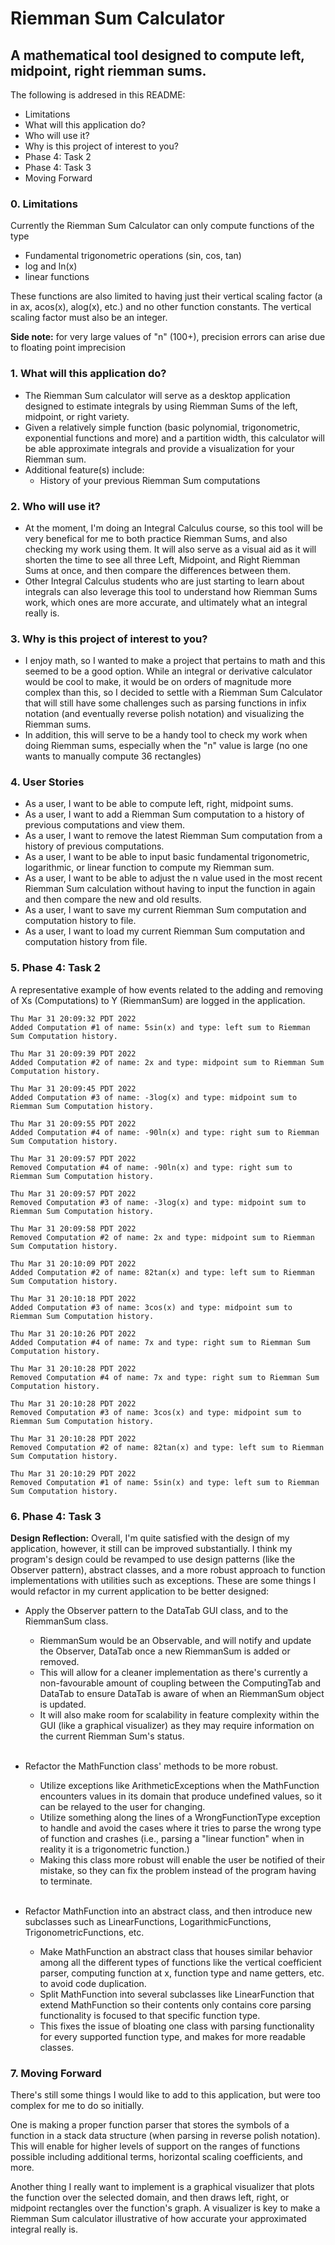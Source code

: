 # Riemman Sum Calculator

## A mathematical tool designed to compute left, midpoint, right riemman sums.

The following is addresed in this README:
- Limitations
- What will this application do?
- Who will use it?
- Why is this project of interest to you?
- Phase 4: Task 2
- Phase 4: Task 3
- Moving Forward

### 0. Limitations

Currently the Riemman Sum Calculator can only compute functions of the type
- Fundamental trigonometric operations (sin, cos, tan)
- log and ln(x)
- linear functions 

These functions are also limited to having just their vertical
scaling factor (a in ax, acos(x), alog(x), etc.) and no other function constants. The vertical scaling factor must also be an integer.

**Side note:** for very large values of "n" (100+), precision errors can arise due to floating point imprecision



### 1. What will this application do?

- The Riemman Sum calculator will serve as a desktop application designed to estimate integrals by using Riemman Sums of the left, midpoint, or right variety. 
- Given a relatively simple function (basic polynomial, trigonometric, exponential functions and more) and a partition width, this calculator will be able approximate integrals and provide a visualization for your Riemman sum.
- Additional feature(s) include:
    - History of your previous Riemman Sum computations

### 2. Who will use it?

- At the moment, I'm doing an Integral Calculus course, so this tool will be very benefical for me to both practice Riemman Sums, and also checking my work using them. It will also serve as a visual aid as it will shorten the time to see all three Left, Midpoint, and Right Riemman Sums at once, and then compare the differences between them.
- Other Integral Calculus students who are just starting to learn about integrals can also leverage this tool to understand how Riemman Sums work, which ones are more accurate, and ultimately what an integral really is.

### 3. Why is this project of interest to you?

- I enjoy math, so I wanted to make a project that pertains to math and this seemed to be a good option. While an integral or derivative calculator would be cool to make, it would be on orders of magnitude more
  complex than this, so I decided to settle with a Riemman Sum Calculator that will still have some challenges such as parsing functions in infix notation (and eventually reverse polish notation) and visualizing the Riemman sums. 
- In addition, this will serve to be a handy tool to check my work when doing Riemman sums, especially when the "n" value is large (no one wants to manually compute 36 rectangles)

### 4. User Stories

- As a user, I want to be able to compute left, right, midpoint sums.
- As a user, I want to add a Riemman Sum computation to a history of previous computations and view them.
- As a user, I want to remove the latest Riemman Sum computation from a history of previous computations.
- As a user, I want to be able to input basic fundamental trigonometric, logarithmic, or linear function to compute my Riemman sum.
- As a user, I want to be able to adjust the n value used in the most recent Riemman Sum calculation without having to input the function in again and then compare the new and old results.
- As a user, I want to save my current Riemman Sum computation and computation history to file.
- As a user, I want to load my current Riemman Sum computation and computation history from file.

### 5. Phase 4: Task 2
A representative example of how events related to the adding and removing of Xs (Computations) to Y (RiemmanSum) are logged
in the application.
```
Thu Mar 31 20:09:32 PDT 2022
Added Computation #1 of name: 5sin(x) and type: left sum to Riemman Sum Computation history.

Thu Mar 31 20:09:39 PDT 2022
Added Computation #2 of name: 2x and type: midpoint sum to Riemman Sum Computation history.

Thu Mar 31 20:09:45 PDT 2022
Added Computation #3 of name: -3log(x) and type: midpoint sum to Riemman Sum Computation history.

Thu Mar 31 20:09:55 PDT 2022
Added Computation #4 of name: -90ln(x) and type: right sum to Riemman Sum Computation history.

Thu Mar 31 20:09:57 PDT 2022
Removed Computation #4 of name: -90ln(x) and type: right sum to Riemman Sum Computation history.

Thu Mar 31 20:09:57 PDT 2022
Removed Computation #3 of name: -3log(x) and type: midpoint sum to Riemman Sum Computation history.

Thu Mar 31 20:09:58 PDT 2022
Removed Computation #2 of name: 2x and type: midpoint sum to Riemman Sum Computation history.

Thu Mar 31 20:10:09 PDT 2022
Added Computation #2 of name: 82tan(x) and type: left sum to Riemman Sum Computation history.

Thu Mar 31 20:10:18 PDT 2022
Added Computation #3 of name: 3cos(x) and type: midpoint sum to Riemman Sum Computation history.

Thu Mar 31 20:10:26 PDT 2022
Added Computation #4 of name: 7x and type: right sum to Riemman Sum Computation history.

Thu Mar 31 20:10:28 PDT 2022
Removed Computation #4 of name: 7x and type: right sum to Riemman Sum Computation history.

Thu Mar 31 20:10:28 PDT 2022
Removed Computation #3 of name: 3cos(x) and type: midpoint sum to Riemman Sum Computation history.

Thu Mar 31 20:10:28 PDT 2022
Removed Computation #2 of name: 82tan(x) and type: left sum to Riemman Sum Computation history.

Thu Mar 31 20:10:29 PDT 2022
Removed Computation #1 of name: 5sin(x) and type: left sum to Riemman Sum Computation history.
```

### 6. Phase 4: Task 3


**Design Reflection:** Overall, I'm quite satisfied with the design of my application, however, it still can be improved substantially.
I think my program's design could be revamped to use design patterns (like the Observer pattern), abstract classes, and
a more robust approach to function implementations with utilities such as exceptions. These are some things I would refactor in
my current application to be better designed:

- Apply the Observer pattern to the DataTab GUI class, and to the RiemmanSum class. 
  - RiemmanSum would be an Observable, and will notify and update the Observer, DataTab once a new RiemmanSum is added or removed. 
  - This will allow for a cleaner implementation as there's currently a non-favourable amount of coupling between the ComputingTab and DataTab to ensure DataTab is aware of when an RiemmanSum object is updated. 
  - It will also make room for scalability in feature complexity within the GUI (like a graphical visualizer) as they may require information on the current Riemman Sum's status.
  
  <br />
- Refactor the MathFunction class' methods to be more robust. 
  - Utilize exceptions like ArithmeticExceptions when the MathFunction encounters values in its domain that produce undefined values, so it can be relayed to the user for changing.
  - Utilize something along the lines of a WrongFunctionType exception to handle and avoid the cases where it tries to parse the wrong type of function and crashes (i.e., parsing a "linear function" when in reality it is a trigonometric function.)
  - Making this class more robust will enable the user be notified of their mistake, so they can fix the problem instead of the program having to terminate.
  
  <br />
- Refactor MathFunction into an abstract class, and then introduce new subclasses such as LinearFunctions, LogarithmicFunctions, TrigonometricFunctions, etc.
    - Make MathFunction an abstract class that houses similar behavior among all the different types of functions like the vertical coefficient parser, computing function at x, function type and name getters, etc. to avoid code duplication.
    - Split MathFunction into several subclasses like LinearFunction that extend MathFunction so their contents only contains core parsing functionality is focused to that specific function type.
    - This fixes the issue of bloating one class with parsing functionality for every supported function type, and makes for more readable classes.

### 7. Moving Forward
There's still some things I would like to add to this application, but were too complex for me to do so initially.

One is making a proper function parser that stores the symbols of
a function in a stack data structure (when parsing in reverse polish notation). This will enable for higher levels of support on the ranges of functions possible
including additional terms, horizontal scaling coefficients, and more.

Another thing I really want to implement is a graphical visualizer that plots the
function over the selected domain, and then draws left, right, or midpoint rectangles over the function's graph. A visualizer is key to make a Riemman Sum calculator
illustrative of how accurate your approximated integral really is.


